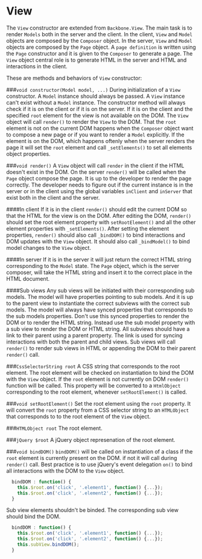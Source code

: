 View
====

The `View` constructor are extended from `Backbone.View`. The main task is to render `Models` both in the server and the client. In the client, `View` and `Model` objects are composed by the `Composer` object. In the server, `View` and `Model` objects are composed by the `Page` object. A `page definition` is written using the `Page` constructor and it is given to the `Composer` to generate a page. The `View` object central role is to generate HTML in the server and HTML and interactions in the client.

These are methods and behaviors of `View` constructor:

###`void constructor(Model model, ...)`
During initialization of a `View` constructor. A `Model` instance should always be passed. A `View` instance can't exist without a `Model` instance. The constructor method will always check if it is on the client or if it is on the server. If it is on the client and the specified `root` element for the view is not available on the DOM. The `View` object will call `render()` to render the `View` to the DOM. That the `root` element is not on the current DOM happens when the `Composer` object want to compose a new page or if you want to render a `Model` explicitly. If the element is on the DOM, which happens oftenly when the server renders the page it will set the `root` element and call `_setElements()` to set all elements object properties. 

###`void render()`
A `View` object will call `render` in the client if the HTML doesn't exist in the DOM. On the server `render()` will be called when the `Page` object compose the page. It is up to the developer to render the page correctly. The developer needs to figure out if the current instance is in the server or in the client using the global variables `inClient` and `inServer` that exist both in the client and the server. 

####In client
If it is in the client `render()` should edit the current DOM so that the HTML for the view is on the DOM. After editing the DOM, `render()` should set the root element property with `setRootElement()` and all the other element properties with `_setElements()`. After setting the element properties, `render()` should also call `_bindDOM()` to bind interactions and DOM updates with the `View` object. It should also call `_bindModel()` to bind model changes to the `View` object.

####In server
If it is in the server it will just return the correct HTML string corresponding to the `Model` state. The `Page` object, which is the server composer, will take the HTML string and insert it to the correct place in the HTML document.

####Sub views
Any sub views will be initiated with their corresponding sub models. The model will have properties pointing to sub models. And it is up to the parent view to instantiate the correct subviews with the correct sub models. The model will always have synced properties that corresponds to the sub models properties. Don't use this synced properties to render the DOM or to render the HTML string. Instead use the sub model property with a sub view to render the DOM or HTML string. All subviews should have a link to their parent using a parent property. The link is used for syncing interactions with both the parent and child views. Sub views will call `render()` to render sub views in HTML or appending the DOM to their parent `render()` call. 

###`CssSelectorString root`
A CSS string that corresponds to the root element. The root element will be checked on instantiation to bind the DOM with the `View` object. If the `root` element is not currently on DOM `render()` function will be called. This property will be converted to a `HtmlObject` corresponding to the root element, whenever `setRootElement()` is called.

###`void setRootElement()`
Set the root element using the `root` property. It will convert the `root` property from a CSS selector string to an `HTMLObject` that corresponds to to the root element of the `View` object.

###`HTMLObject root`
The root element.

###`jQuery $root`
A jQuery object represenation of the root element.


###`void bindDOM()`
`bindDOM()` will be called on instantiation of a class if the `root` element is currently present on the DOM. if not it will call during `render()` call. Best practice is to use jQuery's event delegation `on()` to bind all interactions with the DOM to the `View` object. 

```javascript
  bindDOM : function() {
    this.$root.on('click', '.element1', function() {...});
    this.$root.on('click', '.element2', function() {...});
  }
```
Sub view elements shouldn't be binded. The corresponding sub view should bind the DOM.
```javascript
  bindDOM : function() {
    this.$root.on('click', '.element1', function() {...});
    this.$root.on('click', '.element2', function() {...});
    this.subView.bindDOM();
  }
```



